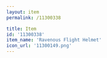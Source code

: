 ```yaml
---
layout: item
permalink: /11300338

title: Item
id: '11300338'
item_name: 'Ravenous Flight Helmet'
icon_url: '11300149.png'
---
```

